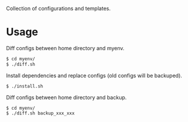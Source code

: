 Collection of configurations and templates.

# Usage
Diff configs between home directory and myenv.
```bash
$ cd myenv/
$ ./diff.sh
```

Install dependencies and replace configs (old configs will be backuped).
```bash
$ ./install.sh
```

Diff configs between home directory and backup.
```bash
$ cd myenv/
$ ./diff.sh backup_xxx_xxx
```
